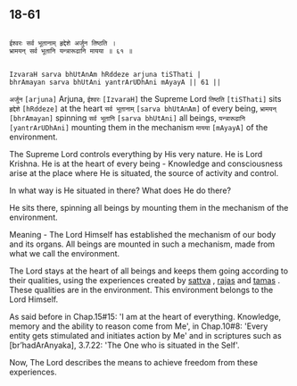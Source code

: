 ## 18-61


```shloka-sa

ईश्वरः सर्व भूतानाम् हृद्देशे अर्जुन तिष्ठति ।
भ्रामयन् सर्व भूतानि यन्त्रारूढानि मायया ॥ ६१ ॥

```
```shloka-sa-hk

IzvaraH sarva bhUtAnAm hRddeze arjuna tiSThati |
bhrAmayan sarva bhUtAni yantrArUDhAni mAyayA || 61 ||

```
`अर्जुन` `[arjuna]` Arjuna, `ईश्वरः` `[IzvaraH]` the Supreme Lord `तिष्ठति` `[tiSThati]` sits `हृद्देशे` `[hRddeze]` at the heart `सर्व भूतानाम्` `[sarva bhUtAnAm]` of every being, `भ्रामयन्` `[bhrAmayan]` spinning `सर्व भूतानि` `[sarva bhUtAni]` all beings, `यन्त्रारूढानि` `[yantrArUDhAni]` mounting them in the mechanism `मायया` `[mAyayA]` of the environment.

The Supreme Lord controls everything by His very nature. He is Lord Krishna. He is at the heart of every being - Knowledge and consciousness arise at the place where He is situated, the source of activity and control. 

In what way is He situated in there? What does He do there? 

He sits there, spinning all beings by mounting them in the mechanism of the environment. 

Meaning - The Lord Himself has established the mechanism of our body and its organs. All beings are mounted in such a mechanism, made from what we call the environment. 

The Lord stays at the heart of all beings and keeps them going according to their qualities, using the experiences created by 
[sattva](14-6.md#sattva)
, 
[rajas](14-7.md#rajas)
 and 
[tamas](14-8.md#tamas)
. These qualities are in the environment. This environment belongs to the Lord Himself.

As said before in Chap.15#15: 'I am at the heart of everything. Knowledge, memory and the ability to reason come from Me', in Chap.10#8: 'Every entity gets stimulated and initiates action by Me' and in scriptures such as [br’hadArAnyaka], 3.7.22: 'The One who is situated in the Self'.

Now, The Lord describes the means to achieve freedom from these experiences.


